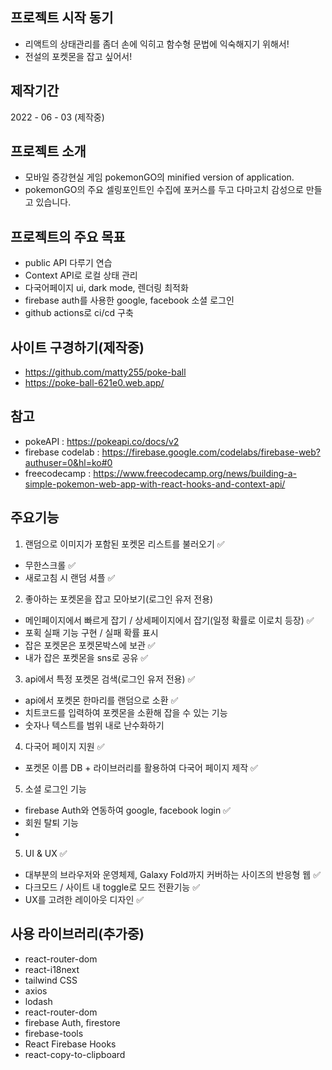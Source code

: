 ## 프로젝트 시작 동기
- 리액트의 상태관리를 좀더 손에 익히고 함수형 문법에 익숙해지기 위해서!
- 전설의 포켓몬을 잡고 싶어서!

## 제작기간
2022 - 06 - 03 (제작중)

## 프로젝트 소개
- 모바일 증강현실 게임 pokemonGO의 minified version of application.
- pokemonGO의 주요 셀링포인트인 수집에 포커스를 두고 다마고치 감성으로 만들고 있습니다.

## 프로젝트의 주요 목표
- public API 다루기 연습 
- Context API로 로컬 상태 관리
- 다국어페이지 ui, dark mode, 렌더링 최적화
- firebase auth를 사용한 google, facebook 소셜 로그인
- github actions로 ci/cd 구축

## 사이트 구경하기(제작중)
- https://github.com/matty255/poke-ball
- https://poke-ball-621e0.web.app/

## 참고
- pokeAPI : https://pokeapi.co/docs/v2
- firebase codelab : https://firebase.google.com/codelabs/firebase-web?authuser=0&hl=ko#0
- freecodecamp : https://www.freecodecamp.org/news/building-a-simple-pokemon-web-app-with-react-hooks-and-context-api/

## 주요기능
1. 랜덤으로 이미지가 포함된 포켓몬 리스트를 불러오기 ✅
  - 무한스크롤 ✅
  - 새로고침 시 랜덤 셔플 ✅

2. 좋아하는 포켓몬을 잡고 모아보기(로그인 유저 전용)
  - 메인페이지에서 빠르게 잡기 / 상세페이지에서 잡기(일정 확률로 이로치 등장) ✅
  - 포획 실패 기능 구현 / 실패 확률 표시
  - 잡은 포켓몬은 포켓몬박스에 보관 ✅
  - 내가 잡은 포켓몬을 sns로 공유 ✅

3. api에서 특정 포켓몬 검색(로그인 유저 전용) ✅
  - api에서 포켓몬 한마리를 랜덤으로 소환 ✅
  - 치트코드를 입력하여 포켓몬을 소환해 잡을 수 있는 기능
  - 숫자나 텍스트를 범위 내로 난수화하기
 
4. 다국어 페이지 지원 ✅
  - 포켓몬 이름 DB + 라이브러리를 활용하여 다국어 페이지 제작 ✅

5. 소셜 로그인 기능
  - firebase Auth와 연동하여 google, facebook login ✅
  - 회원 탈퇴 기능
  - 
5. UI & UX ✅
  - 대부분의 브라우저와 운영체제, Galaxy Fold까지 커버하는 사이즈의 반응형 웹 ✅
  - 다크모드 / 사이트 내 toggle로 모드 전환기능 ✅
  - UX를 고려한 레이아웃 디자인 ✅


## 사용 라이브러리(추가중)
- react-router-dom
- react-i18next
- tailwind CSS
- axios
- lodash
- react-router-dom
- firebase Auth, firestore
- firebase-tools
- React Firebase Hooks
- react-copy-to-clipboard
